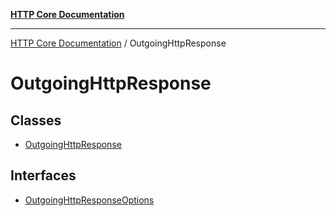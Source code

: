 [**HTTP Core Documentation**](../README.md)

***

[HTTP Core Documentation](../README.md) / OutgoingHttpResponse

# OutgoingHttpResponse

## Classes

- [OutgoingHttpResponse](classes/OutgoingHttpResponse.md)

## Interfaces

- [OutgoingHttpResponseOptions](interfaces/OutgoingHttpResponseOptions.md)
